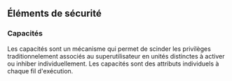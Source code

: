 ## Éléments de sécurité

### Capacités

Les capacités sont un mécanisme qui permet de scinder les privilèges traditionnelement associés au
superutilisateur en unités distinctes à activer ou inhiber individuellement. Les capacités sont
des attributs individuels à chaque fil d'exécution.
